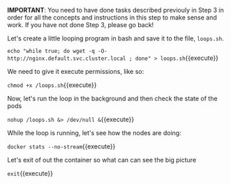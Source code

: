 **IMPORTANT**: You need to have done tasks described previouly in Step 3 in order for all the concepts and instructions
in this step to make sense and work. If you have not done Step 3, please go back!

Let's create a little looping program in bash and save it to the file, `loops.sh`.

`echo "while true; do wget -q -O- http://nginx.default.svc.cluster.local ; done" > loops.sh`{{execute}}

We need to give it execute permissions, like so:

`chmod +x /loops.sh`{{execute}}

Now, let's run the loop in the background and then check the state of the pods

`nohup /loops.sh &> /dev/null &`{{execute}}

While the loop is running, let's see how the nodes are doing:

`docker stats --no-stream`{{execute}}

Let's exit of out the container so what can can see the big picture

`exit`{{execute}}







